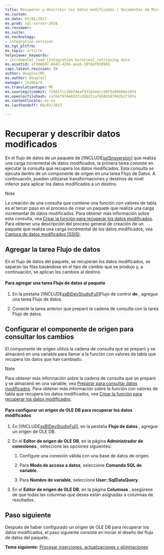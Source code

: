 ```yaml
---
title: Recuperar y describir los datos modificados | Documentos de Microsoft
ms.custom: 
ms.date: 03/01/2017
ms.prod: sql-server-2016
ms.reviewer: 
ms.suite: 
ms.technology:
- integration-services
ms.tgt_pltfrm: 
ms.topic: article
helpviewer_keywords:
- incremental load [Integration Services],retrieving data
ms.assetid: af366697-6942-42bb-aea5-18fdef018965
caps.latest.revision: 30
author: douglaslMS
ms.author: douglasl
manager: jhubbard
ms.translationtype: MT
ms.sourcegitcommit: f3481fcc2bb74eaf93182e6cc58f5a06666e10f4
ms.openlocfilehash: caf66f974e832fcd1b27caf650d187942b3f19fe
ms.contentlocale: es-es
ms.lasthandoff: 08/03/2017

---
```

# <a name="retrieve-and-understand-the-change-data"></a>Recuperar y describir datos modificados
  En el flujo de datos de un paquete de [!INCLUDE[ssISnoversion](../../includes/ssisnoversion-md.md)] que realiza una carga incremental de datos modificados, la primera tarea consiste en ejecutar la consulta que recupera los datos modificados. Esta consulta se ejecuta dentro de un componente de origen en una tarea Flujo de Datos. A continuación, pueden utilizarse transformaciones y destinos de nivel inferior para aplicar los datos modificados a un destino.  
  
> [!NOTE]  
>  La creación de una consulta que contiene una función con valores de tabla es el tercer paso en el proceso de crear un paquete que realiza una carga incremental de datos modificados. Para obtener más información sobre esta consulta, vea [Crear la función para recuperar los datos modificados](../../integration-services/change-data-capture/create-the-function-to-retrieve-the-change-data.md). Para obtener una descripción del proceso general de creación de un paquete que realiza una carga incremental de los datos modificados, vea [Captura de datos modificados &#40;SSIS&#41;](../../integration-services/change-data-capture/change-data-capture-ssis.md).  
  
## <a name="adding-the-data-flow-task"></a>Agregar la tarea Flujo de datos  
 En el flujo de datos del paquete, se recuperan los datos modificados, se separan las filas basándose en el tipo de cambio que se produjo y, a continuación, se aplican los cambios al destino.  
  
#### <a name="to-add-a-data-flow-task-to-the-package"></a>Para agregar una tarea Flujo de datos al paquete  
  
1.  En la pestaña [!INCLUDE[ssBIDevStudioFull](../../includes/ssbidevstudiofull-md.md)]Flujo de control **de** , agregue una tarea Flujo de datos.  
  
2.  Conecte la tarea anterior que preparó la cadena de consulta con la tarea Flujo de datos.  
  
## <a name="configuring-the-source-component-to-query-for-changes"></a>Configurar el componente de origen para consultar los cambios  
 El componente de origen utiliza la cadena de consulta que se preparó y se almacenó en una variable para llamar a la función con valores de tabla que recupera los datos que han cambiado.  
  
> [!NOTE]  
>  Para obtener más información sobre la cadena de consulta que se preparó y se almacenó en una variable, vea [Preparar para consultar datos modificados](../../integration-services/change-data-capture/prepare-to-query-for-the-change-data.md). Para obtener más información sobre la función con valores de tabla que recupera los datos modificados, vea [Crear la función para recuperar los datos modificados](../../integration-services/change-data-capture/create-the-function-to-retrieve-the-change-data.md).  
  
#### <a name="to-configure-an-ole-db-source-to-retrieve-the-change-data"></a>Para configurar un origen de OLE DB para recuperar los datos modificados  
  
1.  En [!INCLUDE[ssBIDevStudioFull](../../includes/ssbidevstudiofull-md.md)], en la pestaña **Flujo de datos** , agregue un origen de OLE DB.  
  
2.  En el **Editor de origen de OLE DB**, en la página **Administrador de conexiones** , seleccione las opciones siguientes:  
  
    1.  Configure una conexión válida con una base de datos de origen.  
  
    2.  Para **Modo de acceso a datos**, seleccione **Comando SQL de variable**.  
  
    3.  Para **Nombre de variable**, seleccione **User::SqlDataQuery**.  
  
3.  En el **Editor de origen de OLE DB**, en la página **Columnas** , asegúrese de que todas las columnas que desea están asignadas a columnas de resultados.  
  
## <a name="next-step"></a>Paso siguiente  
 Después de haber configurado un origen de OLE DB para recuperar los datos modificados, el paso siguiente consiste en iniciar el diseño del flujo de datos del paquete.  
  
 **Tema siguiente:** [Procesar inserciones, actualizaciones y eliminaciones](../../integration-services/change-data-capture/process-inserts-updates-and-deletes.md)  
  
  
